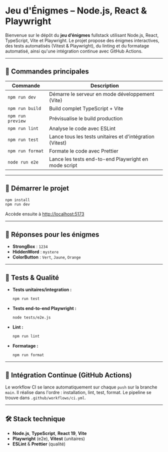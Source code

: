 # Jeu d'Énigmes – Node.js, React & Playwright

Bienvenue sur le dépôt du **jeu d’énigmes** fullstack utilisant Node.js, React, TypeScript, Vite et Playwright.
Le projet propose des énigmes interactives, des tests automatisés (Vitest & Playwright), du linting et du formatage automatisé, ainsi qu'une intégration continue avec GitHub Actions.

---

## 🚀 Commandes principales

| Commande            | Description                                              |
| ------------------- | -------------------------------------------------------- |
| `npm run dev`       | Démarre le serveur en mode développement (Vite)          |
| `npm run build`     | Build complet TypeScript + Vite                          |
| `npm run preview`   | Prévisualise le build production                         |
| `npm run lint`      | Analyse le code avec ESLint                              |
| `npm run test`      | Lance tous les tests unitaires et d'intégration (Vitest) |
| `npm run format`    | Formate le code avec Prettier                            |
| `node run e2e` | Lance les tests end-to-end Playwright en mode script     |

---

## 🏁 Démarrer le projet

```bash
npm install
npm run dev
```

Accède ensuite à [http://localhost:5173](http://localhost:5173)

---

## 🔑 Réponses pour les énigmes

* **StrongBox** : `1234`
* **HiddenWord** : `mystere`
* **ColorButton** : `Vert`, `Jaune`, `Orange`

---

## 🧪 Tests & Qualité

* **Tests unitaires/integration :**

  ```bash
  npm run test
  ```
* **Tests end-to-end Playwright :**

  ```bash
  node tests/e2e.js
  ```
* **Lint :**

  ```bash
  npm run lint
  ```
* **Formatage :**

  ```bash
  npm run format
  ```

---

## 🤖 Intégration Continue (GitHub Actions)

Le workflow CI se lance automatiquement sur chaque `push` sur la branche `main`.
Il réalise dans l'ordre : installation, lint, test, format.
Le pipeline se trouve dans `.github/workflows/ci.yml`.

---

## 🛠️ Stack technique

* **Node.js**, **TypeScript**, **React 19**, **Vite**
* **Playwright** (e2e), **Vitest** (unitaires)
* **ESLint** & **Prettier** (qualité)


